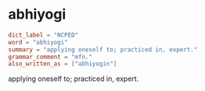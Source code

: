 # abhiyogi

``` toml
dict_label = "NCPED"
word = "abhiyogi"
summary = "applying oneself to; practiced in, expert."
grammar_comment = "mfn."
also_written_as = ["abhiyogin"]
```

applying oneself to; practiced in, expert.

